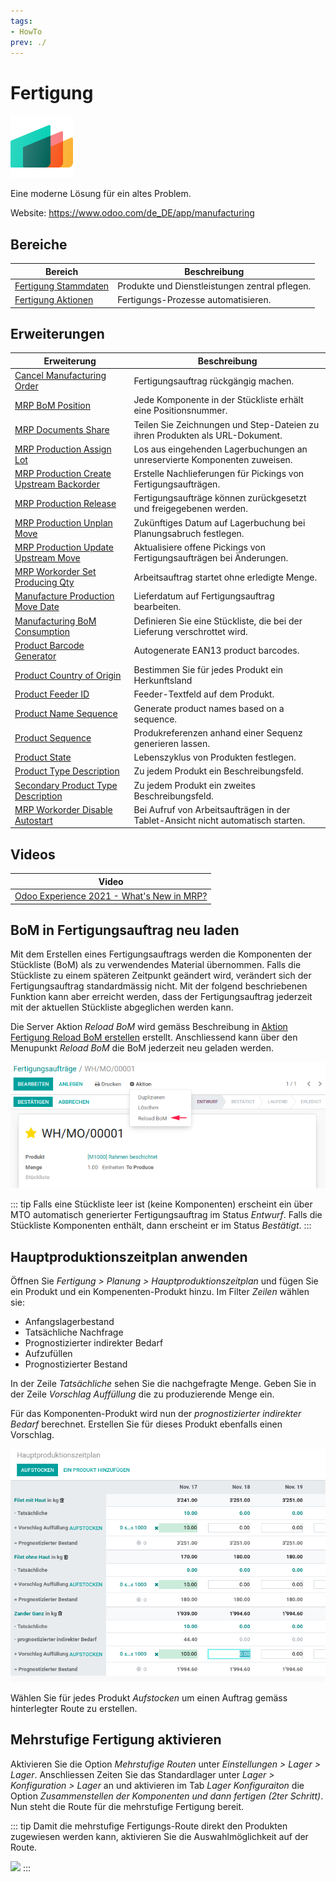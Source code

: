 ```yaml
---
tags:
- HowTo
prev: ./
---
```

# Fertigung
![icons_odoo_mrp](assets/icons_odoo_mrp.png)

Eine moderne Lösung für ein altes Problem.

Website: <https://www.odoo.com/de_DE/app/manufacturing>

## Bereiche

| Bereich                                           | Beschreibung                                   |
| ------------------------------------------------- | ---------------------------------------------- |
| [Fertigung Stammdaten](Fertigung%20Stammdaten.md) | Produkte und Dienstleistungen zentral pflegen. |
| [Fertigung Aktionen](Fertigung%20Aktionen.md)     | Fertigungs-Prozesse automatisieren.            |

## Erweiterungen

| Erweiterung                                                                                     | Beschreibung                                                                     |
| ----------------------------------------------------------------------------------------------- | -------------------------------------------------------------------------------- |
| [Cancel Manufacturing Order](Cancel%20Manufacturing%20Order.md)                                 | Fertigungsauftrag rückgängig machen.                                             |
| [MRP BoM Position](MRP%20BoM%20Position.md)                                                     | Jede Komponente in der Stückliste erhält eine Positionsnummer.                   |
| [MRP Documents Share](MRP%20Documents%20Share.md)                                               | Teilen Sie Zeichnungen und Step-Dateien zu ihren Produkten als URL-Dokument.     |
| [MRP Production Assign Lot](MRP%20Production%20Assign%20Lot.md)                                 | Los aus eingehenden Lagerbuchungen an unreservierte Komponenten zuweisen.        |
| [MRP Production Create Upstream Backorder](MRP%20Production%20Create%20Upstream%20Backorder.md) | Erstelle Nachlieferungen für Pickings von Fertigungsaufträgen.                   |
| [MRP Production Release](MRP%20Production%20Release.md)                                         | Fertigungsaufträge können zurückgesetzt und freigegebenen werden.                |
| [MRP Production Unplan Move](MRP%20Production%20Unplan%20Move.md)                               | Zukünftiges Datum auf Lagerbuchung bei Planungsabruch festlegen.                 |
| [MRP Production Update Upstream Move](MRP%20Production%20Update%20Upstream%20Move.md)           | Aktualisiere offene Pickings von Fertigungsaufträgen bei Änderungen.             |
| [MRP Workorder Set Producing Qty](MRP%20Workorder%20Set%20Producing%20Qty.md)                   | Arbeitsauftrag startet ohne erledigte Menge.                                     |
| [Manufacture Production Move Date](Manufacture%20Production%20Move%20Date.md)                   | Lieferdatum auf Fertigungsauftrag bearbeiten.                                    |
| [Manufacturing BoM Consumption](Manufacturing%20BoM%20Consumption.md)                           | Definieren Sie eine Stückliste, die bei der Lieferung verschrottet wird.         |
| [Product Barcode Generator](Product%20Barcode%20Generator.md)                                   | Autogenerate EAN13 product barcodes.                                             |
| [Product Country of Origin](Product%20Country%20of%20Origin.md)                                 | Bestimmen Sie für jedes Produkt ein Herkunftsland                                |
| [Product Feeder ID](Product%20Feeder%20ID.md)                                                   | Feeder-Textfeld auf dem Produkt.                                                 |
| [Product Name Sequence](Product%20Name%20Sequence.md)                                           | Generate product names based on a sequence.                                      |
| [Product Sequence](Product%20Sequence.md)                                                       | Produkreferenzen anhand einer Sequenz generieren lassen.                         |
| [Product State](Product%20State.md)                                                             | Lebenszyklus von Produkten festlegen.                                            |
| [Product Type Description](Product%20Type%20Description.md)                                     | Zu jedem Produkt ein Beschreibungsfeld.                                          |
| [Secondary Product Type Description](Secondary%20Product%20Type%20Description.md)               | Zu jedem Produkt ein zweites Beschreibungsfeld.                                  |
| [MRP Workorder Disable Autostart](MRP%20Workorder%20Disable%20Autostart.md)                     | Bei Aufruf von Arbeitsaufträgen in der Tablet-Ansicht nicht automatisch starten. |

## Videos

| Video                                                                                    |
| ---------------------------------------------------------------------------------------- |
| [Odoo Experience 2021 - What's New in MRP?](https://www.youtube.com/watch?v=xTXc_FV9kKU) |

## BoM in Fertigungsauftrag neu laden

Mit dem Erstellen eines Fertigungsauftrags werden die Komponenten der Stückliste (BoM) als zu verwendendes Material übernommen. Falls die Stückliste zu einem späteren Zeitpunkt geändert wird, verändert sich der Fertigungsauftrag standardmässig nicht. Mit der folgend beschriebenen Funktion kann aber erreicht werden, dass der Fertigungsauftrag jederzeit mit der aktuellen Stückliste abgeglichen werden kann.

Die Server Aktion *Reload BoM* wird gemäss Beschreibung in [Aktion Fertigung Reload BoM erstellen](Fertigung%20Aktionen.md#Aktion%20Fertigung%20Reload%20BoM%20erstellen) erstellt. Anschliessend kann über den Menupunkt *Reload BoM* die BoM jederzeit neu geladen werden.

![Fertigung Reload BoM](assets/Fertigung%20Reload%20BoM.png)

::: tip
Falls eine Stückliste leer ist (keine Komponenten) erscheint ein über MTO automatisch generierter Fertigungsauftrag im Status *Entwurf*. Falls die Stückliste Komponenten enthält, dann erscheint er im Status *Bestätigt*.
:::

## Hauptproduktionszeitplan anwenden

Öffnen Sie *Fertigung > Planung > Hauptproduktionszeitplan* und fügen Sie ein Produkt und ein Kompenenten-Produkt hinzu. Im Filter *Zeilen* wählen sie:

* Anfangslagerbestand
* Tatsächliche Nachfrage
* Prognostizierter indirekter Bedarf
* Aufzufüllen
* Prognostizierter Bestand

In der Zeile *Tatsächliche* sehen Sie die nachgefragte Menge. Geben Sie in der Zeile *Vorschlag Auffüllung* die zu produzierende Menge ein.

Für das Komponenten-Produkt wird nun der *prognostizierter indirekter Bedarf* berechnet. Erstellen Sie für dieses Produkt ebenfalls einen Vorschlag.

![](assets/Hauptproduktionszeitplan.png)

Wählen Sie für jedes Produkt *Aufstocken* um einen Auftrag gemäss hinterlegter Route zu erstellen.

## Mehrstufige Fertigung aktivieren

Aktivieren Sie die Option *Mehrstufige Routen* unter *Einstellungen > Lager > Lager*. Anschliessen Zeiten Sie das Standardlager unter *Lager > Konfiguration > Lager* an und aktivieren im Tab *Lager Konfiguraiton* die Option *Zusammenstellen der Komponenten und dann fertigen (2ter Schritt)*. Nun steht die Route für die mehrstufige Fertigung bereit.

::: tip
Damit die mehrstufige Fertigungs-Route direkt den Produkten zugewiesen werden kann, aktivieren Sie die Auswahlmöglichkeit auf der Route.

![](assets/Fertigung%20Lager%20Auswahlmöglichkeit.png)
:::